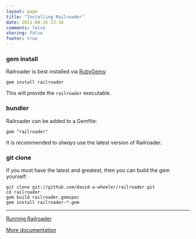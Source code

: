 ```yaml
---
layout: page
title: "Installing Railroader"
date: 2011-08-26 23:18
comments: false
sharing: false
footer: true
---
```


### gem install

Railroader is best installed via [RubyGems](http://rubygems.org/):

    gem install railroader

This will provide the `railroader` executable.

### bundler

Railroader can be added to a Gemfile:

    gem "railroader"

It is recommended to _always_ use the latest version of Railroader.

### git clone

If you must have the latest and greatest, then you can build the gem yourself:

    git clone git://github.com/david-a-wheeler/railroader.git
    cd railroader
    gem build railroader.gemspec
    gem install railroader-*.gem

---
[Running Railroader](/docs/running)

[More documentation](/docs)

